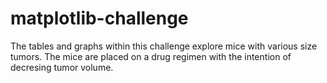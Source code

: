 # matplotlib-challenge

<p>The tables and graphs within this challenge explore mice with various size tumors. The mice are placed on a drug regimen with the intention of decresing tumor volume. </p>
